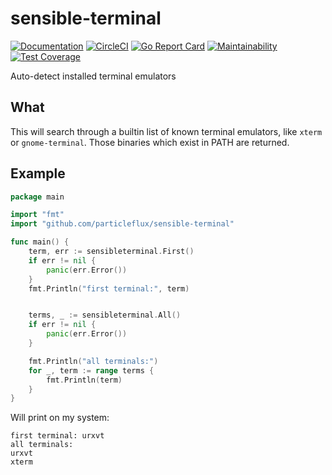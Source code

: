 # sensible-terminal

[![Documentation](https://godoc.org/github.com/particleflux/sensible-terminal?status.svg)](http://godoc.org/github.com/particleflux/sensible-terminal)
[![CircleCI](https://circleci.com/gh/particleflux/sensible-terminal.svg?style=shield)](https://circleci.com/gh/particleflux/sensible-terminal)
[![Go Report Card](https://goreportcard.com/badge/github.com/particleflux/sensible-terminal)](https://goreportcard.com/report/github.com/particleflux/sensible-terminal)
[![Maintainability](https://api.codeclimate.com/v1/badges/22331240b13e0202e223/maintainability)](https://codeclimate.com/github/particleflux/sensible-terminal/maintainability)
[![Test Coverage](https://api.codeclimate.com/v1/badges/22331240b13e0202e223/test_coverage)](https://codeclimate.com/github/particleflux/sensible-terminal/test_coverage)

Auto-detect installed terminal emulators

## What

This will search through a builtin list of known terminal emulators, like
`xterm` or `gnome-terminal`. Those binaries which exist in PATH are returned.

## Example

```go
package main

import "fmt"
import "github.com/particleflux/sensible-terminal"

func main() {
    term, err := sensibleterminal.First()
    if err != nil {
        panic(err.Error())
    }
    fmt.Println("first terminal:", term)


    terms, _ := sensibleterminal.All()
    if err != nil {
        panic(err.Error())
    }

    fmt.Println("all terminals:")
    for _, term := range terms {
        fmt.Println(term)
    }
}
```

Will print on my system:

```text
first terminal: urxvt
all terminals:
urxvt
xterm
```

